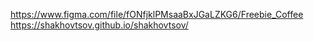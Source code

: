 https://www.figma.com/file/fONfjklPMsaaBxJGaLZKG6/Freebie_Coffee
https://shakhovtsov.github.io/shakhovtsov/
